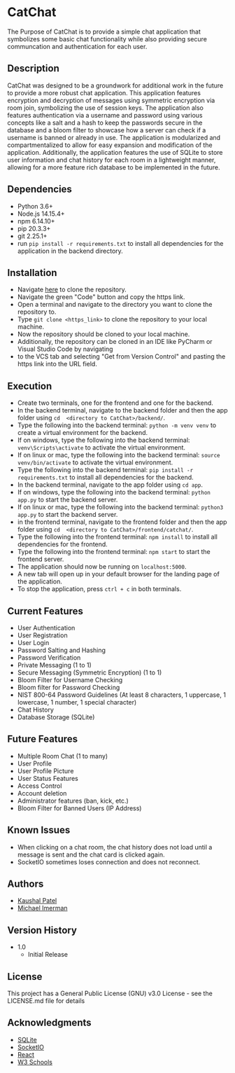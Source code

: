 # CatChat
The Purpose of CatChat is to provide a simple chat application that symbolizes some basic chat functionality
while also providing secure communcation and authentication for each user.

## Description
CatChat was designed to be a groundwork for additional work in the future to provide a more robust chat application.
This application features encryption and decryption of messages using symmetric encryption via room join, 
symbolizing the use of session keys. The application also features authentication via a username and password 
using various concepts like a salt and a hash to keep the passwords secure in the database and a bloom filter
to showcase how a server can check if a username is banned or already in use. The application is modularized
and compartmentalized to allow for easy expansion and modification of the application. Additionally, the application
features the use of SQLite to store user information and chat history for each room in a lightweight manner, allowing
for a more feature rich database to be implemented in the future.

## Dependencies
* Python 3.6+
* Node.js 14.15.4+
* npm 6.14.10+
* pip 20.3.3+
* git 2.25.1+
* run `pip install -r requirements.txt` to install all dependencies for the application in the backend directory.

## Installation
* Navigate [here](https://github.com/Kbpatel3/CatChat) to clone the repository.
* Navigate the green "Code" button and copy the https link.
* Open a terminal and navigate to the directory you want to clone the repository to.
* Type `git clone <https_link>` to clone the repository to your local machine.
* Now the repository should be cloned to your local machine.
* Additionally, the repository can be cloned in an IDE like PyCharm or Visual Studio Code by navigating 
* to the VCS tab and selecting "Get from Version Control" and pasting the https link into the URL field.

## Execution
* Create two terminals, one for the frontend and one for the backend.
* In the backend terminal, navigate to the backend folder and then the app folder using `cd 
  <directory to CatChat>/backend/`.
* Type the following into the backend terminal: `python -m venv venv` to create a virtual environment for the backend.
* If on windows, type the following into the backend terminal: `venv\Scripts\activate` to activate the virtual environment.
* If on linux or mac, type the following into the backend terminal: `source venv/bin/activate` to activate the virtual environment.
* Type the following into the backend terminal: `pip install -r requirements.txt` to install all dependencies for the backend.
* In the backend terminal, navigate to the app folder using `cd app`.
* If on windows, type the following into the backend terminal: `python app.py` to start the backend server.
* If on linux or mac, type the following into the backend terminal: `python3 app.py` to start the backend server.
* in the frontend terminal, navigate to the frontend folder and then the app folder using `cd 
  <directory to CatChat>/frontend/catchat/`.
* Type the following into the frontend terminal: `npm install` to install all dependencies for the frontend.
* Type the following into the frontend terminal: `npm start` to start the frontend server.
* The application should now be running on `localhost:5000`.
* A new tab will open up in your default browser for the landing page of the application.
* To stop the application, press `ctrl + c` in both terminals.

## Current Features
* User Authentication
* User Registration
* User Login
* Password Salting and Hashing
* Password Verification
* Private Messaging (1 to 1)
* Secure Messaging (Symmetric Encryption) (1 to 1)
* Bloom Filter for Username Checking
* Bloom filter for Password Checking
* NIST 800-64 Password Guidelines (At least 8 characters, 1 uppercase, 1 lowercase, 1 number, 1 
  special character)
* Chat History
* Database Storage (SQLite)

## Future Features
* Multiple Room Chat (1 to many)
* User Profile
* User Profile Picture
* User Status Features
* Access Control
* Account deletion
* Administrator features (ban, kick, etc.)
* Bloom Filter for Banned Users (IP Address)

## Known Issues
* When clicking on a chat room, the chat history does not load until a message is sent and the 
  chat card is clicked again.
* SocketIO sometimes loses connection and does not reconnect.

## Authors 
* [Kaushal Patel](https://github.com/Kbpatel3)
* [Michael Imerman](https://github.com/michael-imerman)

## Version History
* 1.0
    * Initial Release

## License
This project has a General Public License (GNU) v3.0 License - see the LICENSE.md file for details

## Acknowledgments
* [SQLite](https://docs.python.org/3/library/sqlite3.html)
* [SocketIO](https://flask-socketio.readthedocs.io/en/latest/)
* [React](https://react.dev/)
* [W3 Schools](https://www.w3schools.com/react/react_useeffect.asp)